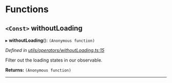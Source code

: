 

# Functions

<a id="withoutloading"></a>

## `<Const>` withoutLoading

▸ **withoutLoading**(): `(Anonymous function)`

*Defined in [utils/operators/withoutLoading.ts:15](https://github.com/paritytech/js-libs/blob/a46b19a/packages/light.js/src/utils/operators/withoutLoading.ts#L15)*

Filter out the loading states in our observable.

**Returns:** `(Anonymous function)`

___

